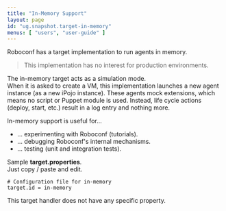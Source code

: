 ```yaml
---
title: "In-Memory Support"
layout: page
id: "ug.snapshot.target-in-memory"
menus: [ "users", "user-guide" ]
---
```


Roboconf has a target implementation to run agents in memory.    

> This implementation has no interest for production environments.  

The in-memory target acts as a simulation mode.  
When it is asked to create a VM, this implementation launches a new agent instance (as a new
iPojo instance). These agents mock extensions, which means no script or Puppet module is used.
Instead, life cycle actions (deploy, start, etc.) result in a log entry and nothing more.

In-memory support is useful for...

* ... experimenting with Roboconf (tutorials).
* ... debugging Roboconf's internal mechanisms.
* ... testing (unit and integration tests).

Sample **target.properties**.  
Just copy / paste and edit.

``` properties
# Configuration file for in-memory
target.id = in-memory
```

This target handler does not have any specific property.
